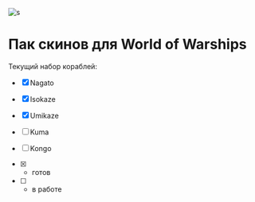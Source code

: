 ![s](https://www.google.ru/url?sa=i&rct=j&q=&esrc=s&source=images&cd=&cad=rja&uact=8&ved=&url=http%3A%2F%2Fwww.goodfon.su%2Fwallpaper%2Fart-kikivi-kantai-collection.html&bvm=bv.127984354,d.bGs&psig=AFQjCNHADGRyBZeNcWmWAMekQMkuVo5dOg&ust=1469560320670556)

# Пак скинов для World of Warships

Текущий набор кораблей:

- [x] Nagato
- [x] Isokaze
- [x] Umikaze
- [ ] Kuma
- [ ] Kongo

- [x] - готов
- [ ] - в работе